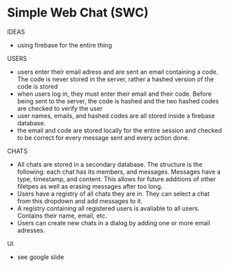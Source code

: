 # Simple Web Chat (SWC)

IDEAS
 - using firebase for the entire thing

USERS
 - users enter their email adress and are sent an email containing a code. The code is never stored in the server, rather a hashed version of the code is stored
 - when users log in, they must enter their email and their code. Before being sent to the server, the code is hashed and the two hashed codes are checked to verify the user
 - user names, emails, and hashed codes are all stored inside a firebase database. 
 - the email and code are stored locally for the entire session and checked to be correct for every message sent and every action done. 

CHATS
 - All chats are stored in a secondary database. The structure is the following: each chat has its members, and messages. Messages have a type, timestamp, and content. This allows for future additions of other filetpes as well as erasing messages after too long. 
 - Users have a registry of all chats they are in. They can select a chat from this dropdown and add messages to it. 
 - A registry containing all registered users is avaliable to all users. Contains their name, email, etc. 
 - Users can create new chats in a dialog by adding one or more email adresses. 

 UI
 - see google slide
